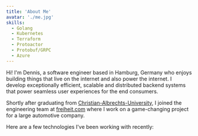 ```yaml
---
title: 'About Me'
avatar: './me.jpg'
skills:
  - Golang
  - Kubernetes
  - Terraform
  - Protoactor
  - Protobuf/GRPC
  - Azure
---
```


Hi! I'm Dennis, a software engineer based in Hamburg, Germany who enjoys building things that live on the internet and also power the internet. I develop exceptionally efficient, scalable and distributed backend systems that power seamless user experiences for the end consumers.

Shortly after graduating from [Christian-Albrechts-University](https://www.uni-kiel.de/de/), I joined the engineering team at [freiheit.com](https://freiheit.com/en/) where I work on a game-changing project for a large automotive company.

Here are a few technologies I've been working with recently:
